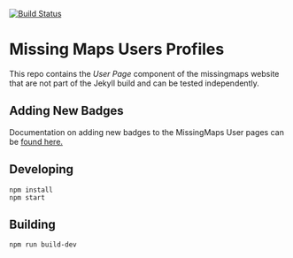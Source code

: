 [![Build Status](https://travis-ci.org/MissingMaps/users.svg?branch=master)](https://travis-ci.org/MissingMaps/users)

# Missing Maps Users Profiles

This repo contains the _User Page_ component of the missingmaps website that are not part of the Jekyll build and can be tested independently.

## Adding New Badges

Documentation on adding new badges to the MissingMaps User pages can be [found here.](https://github.com/AmericanRedCross/osm-stats/blob/master/documentation/Adding_Badges.md)

## Developing

```
npm install
npm start
```

## Building

```
npm run build-dev
```
